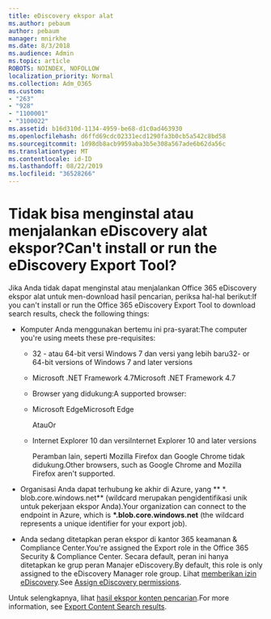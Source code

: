 ```yaml
---
title: eDiscovery ekspor alat
ms.author: pebaum
author: pebaum
manager: mnirkhe
ms.date: 8/3/2018
ms.audience: Admin
ms.topic: article
ROBOTS: NOINDEX, NOFOLLOW
localization_priority: Normal
ms.collection: Adm_O365
ms.custom:
- "263"
- "928"
- "1100001"
- "3100022"
ms.assetid: b16d310d-1134-4959-be68-d1c0ad463930
ms.openlocfilehash: d6ffd69cdc02331ecd1290fa3b0cb5a542c8bd58
ms.sourcegitcommit: 1d98db8acb9959aba3b5e308a567ade6b62da56c
ms.translationtype: MT
ms.contentlocale: id-ID
ms.lasthandoff: 08/22/2019
ms.locfileid: "36528266"
---
```

# <a name="cant-install-or-run-the-ediscovery-export-tool"></a><span data-ttu-id="6e048-102">Tidak bisa menginstal atau menjalankan eDiscovery alat ekspor?</span><span class="sxs-lookup"><span data-stu-id="6e048-102">Can't install or run the eDiscovery Export Tool?</span></span>

<span data-ttu-id="6e048-103">Jika Anda tidak dapat menginstal atau menjalankan Office 365 eDiscovery ekspor alat untuk men-download hasil pencarian, periksa hal-hal berikut:</span><span class="sxs-lookup"><span data-stu-id="6e048-103">If you can't install or run the Office 365 eDiscovery Export Tool to download search results, check the following things:</span></span>
  
- <span data-ttu-id="6e048-104">Komputer Anda menggunakan bertemu ini pra-syarat:</span><span class="sxs-lookup"><span data-stu-id="6e048-104">The computer you're using meets these pre-requisites:</span></span>

  - <span data-ttu-id="6e048-105">32 - atau 64-bit versi Windows 7 dan versi yang lebih baru</span><span class="sxs-lookup"><span data-stu-id="6e048-105">32- or 64-bit versions of Windows 7 and later versions</span></span>

  - <span data-ttu-id="6e048-106">Microsoft .NET Framework 4.7</span><span class="sxs-lookup"><span data-stu-id="6e048-106">Microsoft .NET Framework 4.7</span></span>

  - <span data-ttu-id="6e048-107">Browser yang didukung:</span><span class="sxs-lookup"><span data-stu-id="6e048-107">A supported browser:</span></span>

  - <span data-ttu-id="6e048-108">Microsoft Edge</span><span class="sxs-lookup"><span data-stu-id="6e048-108">Microsoft Edge</span></span>

    <span data-ttu-id="6e048-109">Atau</span><span class="sxs-lookup"><span data-stu-id="6e048-109">Or</span></span>

  - <span data-ttu-id="6e048-110">Internet Explorer 10 dan versi</span><span class="sxs-lookup"><span data-stu-id="6e048-110">Internet Explorer 10 and later versions</span></span>

    <span data-ttu-id="6e048-111">Peramban lain, seperti Mozilla Firefox dan Google Chrome tidak didukung.</span><span class="sxs-lookup"><span data-stu-id="6e048-111">Other browsers, such as Google Chrome and Mozilla Firefox aren't supported.</span></span>

- <span data-ttu-id="6e048-112">Organisasi Anda dapat terhubung ke akhir di Azure, yang \*\* \*. blob.core.windows.net\*\* (wildcard merupakan pengidentifikasi unik untuk pekerjaan ekspor Anda).</span><span class="sxs-lookup"><span data-stu-id="6e048-112">Your organization can connect to the endpoint in Azure, which is **\*.blob.core.windows.net** (the wildcard represents a unique identifier for your export job).</span></span>

- <span data-ttu-id="6e048-113">Anda sedang ditetapkan peran ekspor di kantor 365 keamanan &amp; Compliance Center.</span><span class="sxs-lookup"><span data-stu-id="6e048-113">You're assigned the Export role in the Office 365 Security &amp; Compliance Center.</span></span> <span data-ttu-id="6e048-114">Secara default, peran ini hanya ditetapkan ke grup peran Manajer eDiscovery.</span><span class="sxs-lookup"><span data-stu-id="6e048-114">By default, this role is only assigned to the eDiscovery Manager role group.</span></span> <span data-ttu-id="6e048-115">Lihat [memberikan izin eDiscovery](https://support.office.com/article/assign-ediscovery-permissions-in-the-office-365-security-compliance-center-5b9a067b-9d2e-4aa5-bb33-99d8c0d0b5d7#moreinfo).</span><span class="sxs-lookup"><span data-stu-id="6e048-115">See [Assign eDiscovery permissions](https://support.office.com/article/assign-ediscovery-permissions-in-the-office-365-security-compliance-center-5b9a067b-9d2e-4aa5-bb33-99d8c0d0b5d7#moreinfo).</span></span>

<span data-ttu-id="6e048-116">Untuk selengkapnya, lihat [hasil ekspor konten pencarian](https://support.office.com/article/Export-Content-Search-results-from-the-Office-365-Security-Compliance-Center-ed48d448-3714-4c42-85f5-10f75f6a4278).</span><span class="sxs-lookup"><span data-stu-id="6e048-116">For more information, see [Export Content Search results](https://support.office.com/article/Export-Content-Search-results-from-the-Office-365-Security-Compliance-Center-ed48d448-3714-4c42-85f5-10f75f6a4278).</span></span>
  